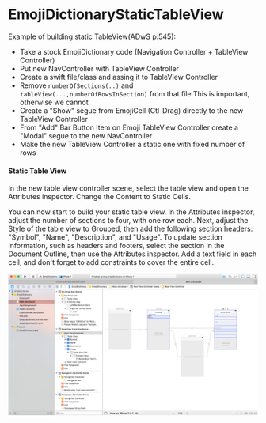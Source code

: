 # EmojiDictionaryStaticTableView

Example of building static TableView(ADwS p:545):<br>

* Take a stock EmojiDictionary code (Navigation Controller + TableView Controller)
* Put new NavController with TableView Controller
* Create a swift file/class and assing it to TableView Controller
* Remove ```numberOfSections(..)``` and ```tableView(...,numberOfRowsInSection)``` from that file
  This is important, otherwise we cannot 
* Create a "Show" segue from EmojiCell (Ctl-Drag) directly to the new TableView Controller
* From "Add" Bar Button Item on Emoji TableView Controller create a "Modal" segue to the new NavController 
* Make  the new TableView Controller a static one with fixed number of rows 

#### Static Table View
In the new table view controller scene, select the table view and open the Attributes inspector. Change the Content to Static Cells.

You can now start to build your static table view. In the Attributes inspector, adjust the number of sections to four, with one row each. Next, adjust the Style of the table view to Grouped, then add the following section headers: "Symbol", "Name", "Description", and "Usage". To update section information, such as headers and footers, select the section in the Document Outline, then use the Attributes inspector. Add a text field in each cell, and don't forget to add constraints to cover the entire cell.

![storyboard](https://github.com/oobii/EmojiDictStaticTableView/blob/StaticTableView/StaticTableViewStoryboard.png)

